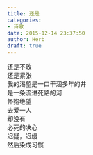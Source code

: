 ```yaml
---  
title: 还是  
categories:  
- 诗歌  
date: 2015-12-14 23:37:50  
author: Herb  
draft: true
---  
```

还是不敢  
还是紧张  
我的渴望是一口干涸多年的井  
是一条流进死路的河    
怀抱绝望  
去爱一人  
却没有  
必死的决心    
迟疑，迟缓  
然后染成习惯